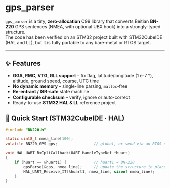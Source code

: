 # gps_parser

`gps_parser` is a tiny, **zero-allocation** C99 library that converts Beitian **BN-220** GPS sentences (NMEA, with optional UBX hook) into a strongly-typed structure.  
The code has been verified on an STM32 project built with STM32CubeIDE (HAL and LL), but it is fully portable to any bare-metal or RTOS target.

---

## ✨ Features
* **GGA, RMC, VTG, GLL support** – fix flag, latitude/longitude (1 e-7 °), altitude, ground speed, course, UTC time  
* **No dynamic memory** – single-line parsing, `malloc`-free  
* **Re-entrant / ISR-safe** state machine  
* **Configurable checksum** – verify, ignore or auto-correct  
* Ready-to-use **STM32 HAL & LL** reference project  



## 🚀 Quick Start (STM32CubeIDE · HAL)

```c
#include "BN220.h"

static uint8_t nmea_line[100];
volatile BN220_GPS gps;                // global, or send via an RTOS queue

void HAL_UART_RxCpltCallback(UART_HandleTypeDef *huart)
{
    if (huart == &huart1) {            // huart1 → BN-220
        gpsParse(&gps, nmea_line);     // update the structure in place
        HAL_UART_Receive_IT(&huart1, nmea_line, sizeof nmea_line);
    }
}

```
